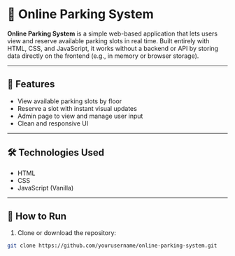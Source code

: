 # 🚗 Online Parking System

**Online Parking System** is a simple web-based application that lets users view and reserve available parking slots in real time. Built entirely with HTML, CSS, and JavaScript, it works without a backend or API by storing data directly on the frontend (e.g., in memory or browser storage).

---

## 🔧 Features
- View available parking slots by floor
- Reserve a slot with instant visual updates
- Admin page to view and manage user input
- Clean and responsive UI

---

## 🛠️ Technologies Used
- HTML  
- CSS  
- JavaScript (Vanilla)

---

## 🚀 How to Run

1. Clone or download the repository:
```bash
git clone https://github.com/yourusername/online-parking-system.git
